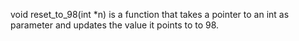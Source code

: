 void reset_to_98(int *n) is a function that takes a pointer to an int as parameter and updates the value it points to to 98.
